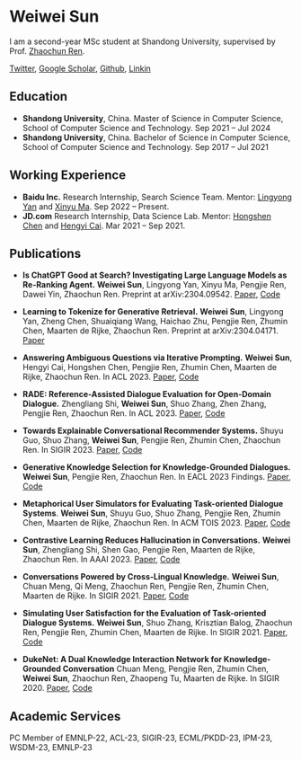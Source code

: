 # Weiwei Sun

I am a second-year MSc student at Shandong University, supervised by Prof. [Zhaochun Ren](https://scholar.google.com/citations?user=fPcIPt0AAAAJ&hl=en).

[Twitter](https://twitter.com/sunweiwei12), [Google Scholar](https://scholar.google.com/citations?user=hdUZbxgAAAAJ&hl=en), [Github](https://github.com/sunnweiwei), [Linkin](https://www.linkedin.com/in/sunweiwei)


## Education

- **Shandong University**, China. Master of Science in Computer Science, School of Computer Science and Technology. Sep 2021 – Jul 2024
- **Shandong University**, China. Bachelor of Science in Computer Science, School of Computer Science and Technology.  Sep 2017 – Jul 2021

## Working Experience

- **Baidu Inc.**  Research Internship, Search Science Team. Mentor: [Lingyong Yan](https://yanlingyong.top/) and [Xinyu Ma](https://albert-ma.github.io/). Sep 2022 – Present.
- **JD.com** Research Internship, Data Science Lab. Mentor: [Hongshen Chen](https://www.chenhongshen.com/) and [Hengyi Cai](https://www.caihengyi.com/). Mar 2021 – Sep 2021.


## Publications

- **Is ChatGPT Good at Search? Investigating Large Language Models as Re-Ranking Agent.** **Weiwei Sun**, Lingyong Yan, Xinyu Ma, Pengjie Ren, Dawei Yin, Zhaochun Ren. Preprint at arXiv:2304.09542. [Paper](https://arxiv.org/abs/2304.09542), [Code](https://github.com/sunnweiwei/RankGPT)

- **Learning to Tokenize for Generative Retrieval.** **Weiwei Sun**, Lingyong Yan, Zheng Chen, Shuaiqiang Wang, Haichao Zhu, Pengjie Ren, Zhumin Chen, Maarten de Rijke, Zhaochun Ren.  Preprint at arXiv:2304.04171. [Paper](https://arxiv.org/abs/2304.04171)

- **Answering Ambiguous Questions via Iterative Prompting.** **Weiwei Sun**, Hengyi Cai, Hongshen Chen, Pengjie Ren, Zhumin Chen, Maarten de Rijke, Zhaochun Ren. In ACL 2023. [Paper](https://arxiv.org/abs/2307.03897), [Code](https://github.com/sunnweiwei/AmbigPrompt)

- **RADE: Reference-Assisted Dialogue Evaluation for Open-Domain Dialogue.** Zhengliang Shi, **Weiwei Sun**, Shuo Zhang, Zhen Zhang, Pengjie Ren, Zhaochun Ren. In ACL 2023. [Paper](https://aclanthology.org/2023.acl-long.719), [Code](https://github.com/shizhl/RADE)

- **Towards Explainable Conversational Recommender Systems.** Shuyu Guo, Shuo Zhang, **Weiwei Sun**, Pengjie Ren, Zhumin Chen, Zhaochun Ren. In SIGIR 2023. [Paper](https://arxiv.org/abs/2305.18363), [Code](https://github.com/Superbooming/E-Redial)

- **Generative Knowledge Selection for Knowledge-Grounded Dialogues.** **Weiwei Sun**, Pengjie Ren, Zhaochun Ren. In EACL 2023 Findings. [Paper](https://arxiv.org/abs/2304.04836), [Code](https://github.com/sunnweiwei/GenKS)

- **Metaphorical User Simulators for Evaluating Task-oriented Dialogue Systems**. **Weiwei Sun**, Shuyu Guo, Shuo Zhang, Pengjie Ren, Zhumin Chen, Maarten de Rijke, Zhaochun Ren.  In ACM TOIS 2023. [Paper](https://arxiv.org/abs/2204.00763), [Code](https://github.com/sunnweiwei/MetaSim)

- **Contrastive Learning Reduces Hallucination in Conversations.** **Weiwei Sun**, Zhengliang Shi, Shen Gao, Pengjie Ren, Maarten de Rijke, Zhaochun Ren. In AAAI 2023. [Paper](https://arxiv.org/abs/2212.10400), [Code](https://github.com/sunnweiwei/MixCL)

- **Conversations Powered by Cross-Lingual Knowledge.** **Weiwei Sun**, Chuan Meng, Qi Meng, Zhaochun Ren, Pengjie Ren, Zhumin Chen, Maarten de Rijke. In SIGIR 2021. [Paper](https://irlab.science.uva.nl/wp-content/papercite-data/pdf/sun-2021-conversations.pdf), [Code](https://github.com/sunnweiwei/ckgc)

- **Simulating User Satisfaction for the Evaluation of Task-oriented Dialogue Systems.** **Weiwei Sun**, Shuo Zhang, Krisztian Balog, Zhaochun Ren, Pengjie Ren, Zhumin Chen, Maarten de Rijke. In SIGIR 2021. [Paper](https://arxiv.org/abs/2105.03748), [Code](https://github.com/sunnweiwei/user-satisfaction-simulation)

- **DukeNet: A Dual Knowledge Interaction Network for Knowledge-Grounded Conversation** Chuan Meng, Pengjie Ren, Zhumin Chen, **Weiwei Sun**, Zhaochun Ren, Zhaopeng Tu, Maarten de Rijke. In SIGIR 2020. [Paper](https://ir.sdu.edu.cn/~zhaochunren/papers/meng-2020-dukenet.pdf), [Code](https://github.com/ChuanMeng/DukeNet)


## Academic Services
PC Member of EMNLP-22, ACL-23, SIGIR-23, ECML/PKDD-23, IPM-23, WSDM-23, EMNLP-23
 
